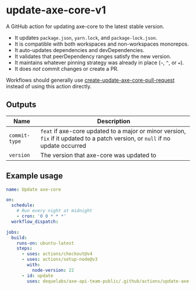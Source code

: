 # update-axe-core-v1

A GitHub action for updating axe-core to the latest stable version.

- It updates `package.json`, `yarn.lock`, and `package-lock.json`.
- It is compatible with both workspaces and non-workspaces monorepos.
- It auto-updates dependencies and devDependencies.
- It validates that peerDependency ranges satisfy the new version.
- It maintains whatever pinning strategy was already in place (`~`, `^`, or `=`).
- It does _not_ commit changes or create a PR.

Workflows should generally use [create-update-axe-core-pull-request](../create-update-axe-core-pull-request-v1/README.md) instead of using this action directly.

## Outputs

| Name          | Description                                                                                                                     |
| ------------- | ------------------------------------------------------------------------------------------------------------------------------- |
| `commit-type` | `feat` if axe-core updated to a major or minor version, `fix` if it updated to a patch version, or `null` if no update occurred |
| `version`     | The version that axe-core was updated to                                                                                        |

## Example usage

```yaml
name: Update axe-core

on:
  schedule:
    # Run every night at midnight
    - cron: '0 0 * * *'
  workflow_dispatch:

jobs:
  build:
    runs-on: ubuntu-latest
    steps:
      - uses: actions/checkout@v4
      - uses: actions/setup-node@v3
        with:
          node-version: 22
      - id: update
        uses: dequelabs/axe-api-team-public/.github/actions/update-axe-core-v1@main
```
